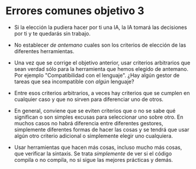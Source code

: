 # Errores comunes objetivo 3

- Si la elección la pudiera hacer por ti una IA, la IA tomará las
  decisiones por ti y te quedarás sin trabajo.

- No establecer *de antemano* cuales son los criterios de elección de las
  diferentes herramientas.

- Una vez que se corrige el objetivo anterior, usar criterios arbitrarios que
  sean verdad sólo para la herramienta que hemos elegido de antemano. Por
  ejemplo "Compatibilidad con el lenguaje". ¿Hay algún gestor de tareas que sea
  incompatible con *algún* lenguaje?

- Entre esos criterios arbitrarios, a veces hay criterios que se cumplen en
  cualquier caso y que no sirven para diferenciar uno de otros.

- En general, conviene que se eviten criterios que o no se sabe qué significan o
  son simples excusas para seleccionar uno sobre otro. En muchos casos no habrá
  diferencia entre diferentes gestores, simplemente diferentes formas de hacer
  las cosas y se tendrá que usar algún otro criterio adicional o simplemente
  elegir uno cualquiera.

- Usar herramientas que hacen más cosas, incluso mucho más cosas, que verificar
  la sintaxis. Se trata *simplemente* de ver si el código compila o no compila,
  no si sigue las mejores prácticas y demás.
